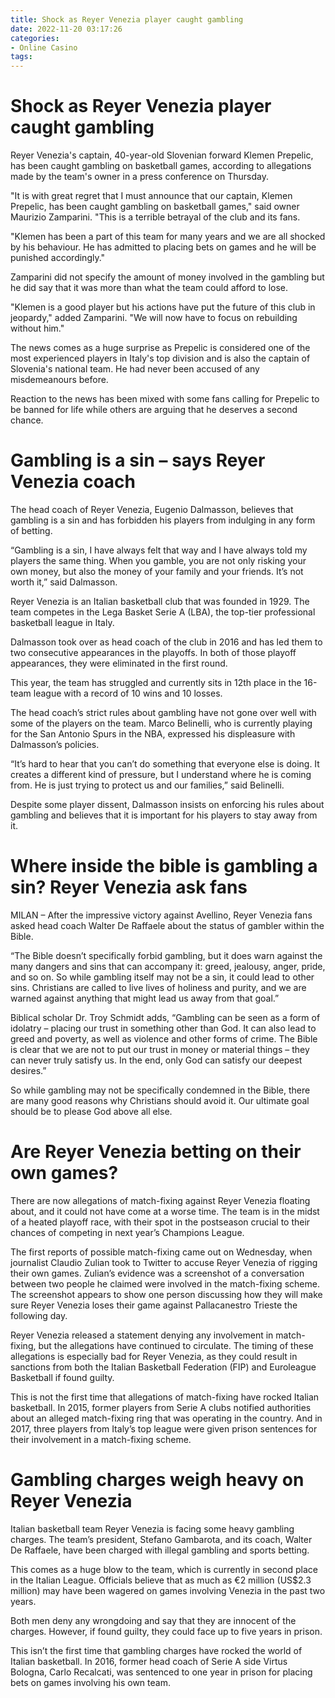 ```yaml
---
title: Shock as Reyer Venezia player caught gambling
date: 2022-11-20 03:17:26
categories:
- Online Casino
tags:
---
```



#  Shock as Reyer Venezia player caught gambling

Reyer Venezia's captain, 40-year-old Slovenian forward Klemen Prepelic, has been caught gambling on basketball games, according to allegations made by the team's owner in a press conference on Thursday.

"It is with great regret that I must announce that our captain, Klemen Prepelic, has been caught gambling on basketball games," said owner Maurizio Zamparini. "This is a terrible betrayal of the club and its fans.

"Klemen has been a part of this team for many years and we are all shocked by his behaviour. He has admitted to placing bets on games and he will be punished accordingly."

Zamparini did not specify the amount of money involved in the gambling but he did say that it was more than what the team could afford to lose.

"Klemen is a good player but his actions have put the future of this club in jeopardy," added Zamparini. "We will now have to focus on rebuilding without him."

The news comes as a huge surprise as Prepelic is considered one of the most experienced players in Italy's top division and is also the captain of Slovenia's national team. He had never been accused of any misdemeanours before.

Reaction to the news has been mixed with some fans calling for Prepelic to be banned for life while others are arguing that he deserves a second chance.

#  Gambling is a sin – says Reyer Venezia coach

The head coach of Reyer Venezia, Eugenio Dalmasson, believes that gambling is a sin and has forbidden his players from indulging in any form of betting.

“Gambling is a sin, I have always felt that way and I have always told my players the same thing. When you gamble, you are not only risking your own money, but also the money of your family and your friends. It’s not worth it,” said Dalmasson.

Reyer Venezia is an Italian basketball club that was founded in 1929. The team competes in the Lega Basket Serie A (LBA), the top-tier professional basketball league in Italy.

Dalmasson took over as head coach of the club in 2016 and has led them to two consecutive appearances in the playoffs. In both of those playoff appearances, they were eliminated in the first round.

This year, the team has struggled and currently sits in 12th place in the 16-team league with a record of 10 wins and 10 losses.

The head coach’s strict rules about gambling have not gone over well with some of the players on the team. Marco Belinelli, who is currently playing for the San Antonio Spurs in the NBA, expressed his displeasure with Dalmasson’s policies.

“It’s hard to hear that you can’t do something that everyone else is doing. It creates a different kind of pressure, but I understand where he is coming from. He is just trying to protect us and our families,” said Belinelli.

Despite some player dissent, Dalmasson insists on enforcing his rules about gambling and believes that it is important for his players to stay away from it.

#  Where inside the bible is gambling a sin? Reyer Venezia ask fans

MILAN – After the impressive victory against Avellino, Reyer Venezia fans asked head coach Walter De Raffaele about the status of gambler within the Bible.

“The Bible doesn’t specifically forbid gambling, but it does warn against the many dangers and sins that can accompany it: greed, jealousy, anger, pride, and so on. So while gambling itself may not be a sin, it could lead to other sins. Christians are called to live lives of holiness and purity, and we are warned against anything that might lead us away from that goal.”

Biblical scholar Dr. Troy Schmidt adds, “Gambling can be seen as a form of idolatry – placing our trust in something other than God. It can also lead to greed and poverty, as well as violence and other forms of crime. The Bible is clear that we are not to put our trust in money or material things – they can never truly satisfy us. In the end, only God can satisfy our deepest desires.”

So while gambling may not be specifically condemned in the Bible, there are many good reasons why Christians should avoid it. Our ultimate goal should be to please God above all else.

#  Are Reyer Venezia betting on their own games?

There are now allegations of match-fixing against Reyer Venezia floating about, and it could not have come at a worse time. The team is in the midst of a heated playoff race, with their spot in the postseason crucial to their chances of competing in next year’s Champions League.

The first reports of possible match-fixing came out on Wednesday, when journalist Claudio Zulian took to Twitter to accuse Reyer Venezia of rigging their own games. Zulian’s evidence was a screenshot of a conversation between two people he claimed were involved in the match-fixing scheme. The screenshot appears to show one person discussing how they will make sure Reyer Venezia loses their game against Pallacanestro Trieste the following day.

Reyer Venezia released a statement denying any involvement in match-fixing, but the allegations have continued to circulate. The timing of these allegations is especially bad for Reyer Venezia, as they could result in sanctions from both the Italian Basketball Federation (FIP) and Euroleague Basketball if found guilty.

This is not the first time that allegations of match-fixing have rocked Italian basketball. In 2015, former players from Serie A clubs notified authorities about an alleged match-fixing ring that was operating in the country. And in 2017, three players from Italy’s top league were given prison sentences for their involvement in a match-fixing scheme.

#  Gambling charges weigh heavy on Reyer Venezia

Italian basketball team Reyer Venezia is facing some heavy gambling charges. The team’s president, Stefano Gambarota, and its coach, Walter De Raffaele, have been charged with illegal gambling and sports betting.

This comes as a huge blow to the team, which is currently in second place in the Italian League. Officials believe that as much as €2 million (US$2.3 million) may have been wagered on games involving Venezia in the past two years.

Both men deny any wrongdoing and say that they are innocent of the charges. However, if found guilty, they could face up to five years in prison.

This isn’t the first time that gambling charges have rocked the world of Italian basketball. In 2016, former head coach of Serie A side Virtus Bologna, Carlo Recalcati, was sentenced to one year in prison for placing bets on games involving his own team.